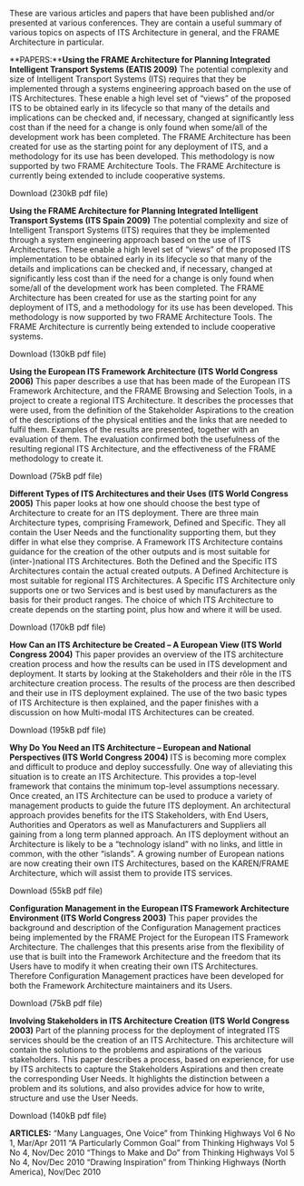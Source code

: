 These are various articles and papers that have been published and/or presented at various conferences. They are contain a useful summary of various topics on aspects of ITS Architecture in general, and the FRAME Architecture in particular.

**PAPERS:****Using the FRAME Architecture for Planning Integrated Intelligent Transport Systems (EATIS 2009)**
The potential complexity and size of Intelligent Transport Systems (ITS) requires that they be implemented through a systems engineering approach based on the use of ITS Architectures. These enable a high level set of “views” of the proposed ITS to be obtained early in its lifecycle so that many of the details and implications can be checked and, if necessary, changed at significantly less cost than if the need for a change is only found when some/all of the development work has been completed. The FRAME Architecture has been created for use as the starting point for any deployment of ITS, and a methodology for its use has been developed. This methodology is now supported by two FRAME Architecture Tools. The FRAME Architecture is currently being extended to include cooperative systems.

Download (230kB pdf file)

**Using the FRAME Architecture for Planning Integrated Intelligent Transport Systems (ITS Spain 2009)**
The potential complexity and size of Intelligent Transport Systems (ITS) requires that they be implemented through a system engineering approach based on the use of ITS Architectures. These enable a high level set of “views” of the proposed ITS implementation to be obtained early in its lifecycle so that many of the details and implications can be checked and, if necessary, changed at significantly less cost than if the need for a change is only found when some/all of the development work has been completed. The FRAME Architecture has been created for use as the starting point for any deployment of ITS, and a methodology for its use has been developed. This methodology is now supported by two FRAME Architecture Tools. The FRAME Architecture is currently being extended to include
cooperative systems.

Download (130kB pdf file)

**Using the European ITS Framework Architecture (ITS World Congress 2006)**
This paper describes a use that has been made of the European ITS Framework Architecture, and the FRAME Browsing and Selection Tools, in a project to create a regional ITS Architecture. It describes the processes that were used, from the definition of the Stakeholder Aspirations to the creation of the descriptions of the physical entities and the links that are needed to fulfil them. Examples of the results are presented, together with an evaluation of them. The evaluation confirmed both the usefulness of the resulting regional ITS Architecture, and the effectiveness of the FRAME methodology to create it.

Download (75kB pdf file)

**Different Types of ITS Architectures and their Uses (ITS World Congress 2005)**
This paper looks at how one should choose the best type of Architecture to create for an ITS deployment. There are three main Architecture types, comprising Framework, Defined and Specific. They all contain the User Needs and the functionality supporting them, but they differ in what else they comprise. A Framework ITS Architecture contains guidance for the creation of the other outputs and is most suitable for (inter-)national ITS Architectures. Both the Defined and the Specific ITS Architectures contain the actual created outputs. A Defined Architecture is most suitable for regional ITS Architectures. A Specific ITS Architecture only supports one or two Services and is best used by
manufacturers as the basis for their product ranges. The choice of which ITS Architecture to create depends on the starting point, plus how and where it will be used.

Download (170kB pdf file)

**How Can an ITS Architecture be Created – A European View (ITS World Congress 2004)**
This paper provides an overview of the ITS architecture creation process and how the results can be used in ITS development and deployment. It starts by looking at the Stakeholders and their rôle in the ITS architecture creation process. The results of the process are then described and their use in ITS deployment explained. The use of the two basic types of ITS Architecture is then explained, and the paper finishes with a discussion on how Multi-modal ITS Architectures can be created.

Download (195kB pdf file)

**Why Do You Need an ITS Architecture – European and National Perspectives (ITS World Congress 2004)**
ITS is becoming more complex and difficult to produce and deploy successfully. One way of alleviating this situation is to create an ITS Architecture. This provides a top-level framework that contains the minimum top-level assumptions necessary. Once created, an ITS Architecture can be used to produce a variety of management products to guide the future ITS deployment. An architectural approach provides benefits for the ITS Stakeholders, with End Users, Authorities and Operators as well as Manufacturers and Suppliers all gaining from a long term planned approach. An ITS deployment without an Architecture is likely to be a “technology island” with no links, and little in common, with the other “islands”. A growing number of European nations are now creating their own ITS Architectures, based on the KAREN/FRAME Architecture, which will assist them to provide ITS services.

Download (55kB pdf file)

**Configuration Management in the European ITS Framework Architecture Environment (ITS World Congress 2003)**
This paper provides the background and description of the Configuration Management practices being implemented by the FRAME Project for the European ITS Framework Architecture. The challenges that this presents arise from the flexibility of use that is built into the Framework Architecture and the freedom that its Users have to modify it when creating their own ITS Architectures. Therefore Configuration Management practices have been developed for both the Framework Architecture maintainers and its Users.

Download (75kB pdf file)

**Involving Stakeholders in ITS Architecture Creation (ITS World Congress 2003)**
Part of the planning process for the deployment of integrated ITS services should be the creation of an ITS Architecture. This architecture will contain the solutions to the problems and aspirations of the various stakeholders. This paper describes a process, based on experience, for use by ITS architects to capture the Stakeholders Aspirations and then create the corresponding User Needs. It highlights the distinction between a problem and its solutions, and also provides advice for how to write, structure and use the User Needs.

Download (140kB pdf file)

**ARTICLES:**
“Many Languages, One Voice” from Thinking Highways Vol 6 No 1, Mar/Apr 2011
“A Particularly Common Goal” from Thinking Highways Vol 5 No 4, Nov/Dec 2010
“Things to Make and Do” from Thinking Highways Vol 5 No 4, Nov/Dec 2010
“Drawing Inspiration” from Thinking Highways (North America), Nov/Dec 2010